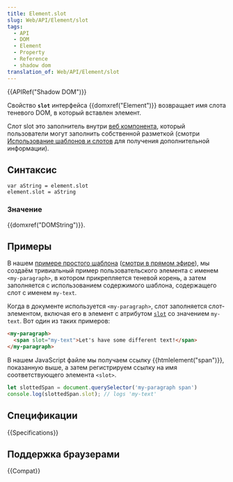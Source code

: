```yaml
---
title: Element.slot
slug: Web/API/Element/slot
tags:
  - API
  - DOM
  - Element
  - Property
  - Reference
  - shadow dom
translation_of: Web/API/Element/slot
---
```


{{APIRef("Shadow DOM")}}

Свойство **`slot`** интерфейса {{domxref("Element")}} возвращает имя слота теневого DOM, в который вставлен элемент.

Слот slot это заполнитель внутри [веб компонента](/ru/docs/Web/Web_Components), который пользователи могут заполнить собственной разметкой (смотри [Использование шаблонов и слотов](/ru/docs/Web/Web_Components/Using_templates_and_slots) для получения дополнительной информации).

## Синтаксис

```
var aString = element.slot
element.slot = aString
```

### Значение

{{domxref("DOMString")}}.

## Примеры

В нашем [примере простого шаблона](https://github.com/mdn/web-components-examples/tree/master/simple-template) ([смотри в прямом эфире](https://mdn.github.io/web-components-examples/simple-template/)), мы создаём тривиальный пример пользовательского элемента с именем `<my-paragraph>`, в котором прикрепляется теневой корень, а затем заполняется с использованием содержимого шаблона, содержащего слот с именем `my-text`.

Когда в документе используется `<my-paragraph>`, слот заполняется слот-элементом, включая его в элемент с атрибутом [`slot`](/en-US/docs/Web/HTML/Global_attributes/slot) со значением `my-text`. Вот один из таких примеров:

```html
<my-paragraph>
  <span slot="my-text">Let's have some different text!</span>
</my-paragraph>
```

В нашем JavaScript файле мы получаем ссылку {{htmlelement("span")}}, показанную выше, а затем регистрируем ссылку на имя соответствующего элемента `<slot>`.

```js
let slottedSpan = document.querySelector('my-paragraph span')
console.log(slottedSpan.slot); // logs 'my-text'
```

## Спецификации

{{Specifications}}

## Поддержка браузерами

{{Compat}}
